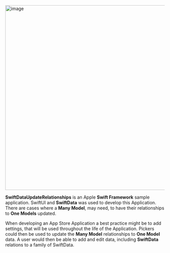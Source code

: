 <img width="582" alt="image" src="https://github.com/OldScottishLad/OldScottishLad/assets/85850857/ff88fb64-27db-4eec-911d-309cd793c765">

**SwiftDataUpdateRelationships** is an Apple **Swift Framework** sample application. SwiftUI and **SwiftData** was used to develop this Application. There are cases where a **Many Model**, may need, to have their relationships to **One Models** updated.

When developing an App Store Application a best practice might be to add settings, that will be used throughout the life of the Application. Pickers could then be used to update the **Many Model** relationships to **One Model** data. A user would then be able to add and edit data, including **SwiftData** relations to a family of SwiftData.
